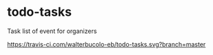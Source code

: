 # todo-tasks
Task list of event for organizers

https://travis-ci.com/walterbucolo-eb/todo-tasks.svg?branch=master
